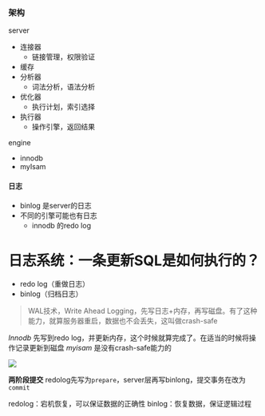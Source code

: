 ### 架构
server
* 连接器
  * 链接管理，权限验证
* 缓存
* 分析器
  * 词法分析，语法分析
* 优化器
  * 执行计划，索引选择
* 执行器
  * 操作引擎，返回结果

engine
* innodb
* myIsam

#### 日志
* binlog 是server的日志
* 不同的引擎可能也有日志
   * innodb 的redo log

#  日志系统：一条更新SQL是如何执行的？
* redo log（重做日志）
* binlog（归档日志）

>  WAL技术，Write Ahead Logging，先写日志+内存，再写磁盘。有了这种能力，就算服务器重启，数据也不会丢失，这叫做crash-safe
 
*Innodb* 先写到redo log，并更新内存，这个时候就算完成了。在适当的时候将操作记录更新到磁盘
*myisam* 是没有crash-safe能力的


![](media/15714977642334.png)
 
 **两阶段提交** redolog先写为`prepare`，server层再写binlong，提交事务在改为`commit`
 
 redolog：宕机恢复，可以保证数据的正确性
 binlog：恢复数据，保证逻辑过程


